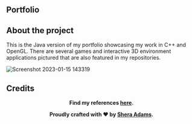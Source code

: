 ## Portfolio

## About the project

This is the Java version of my portfolio showcasing my work in C++ and OpenGL. There are several games and interactive 3D environment applications pictured that are also featured in my repositories.

![Screenshot 2023-01-15 143319](https://user-images.githubusercontent.com/110789514/212563207-3330546e-9cc5-4353-9030-610c50fb4d08.png)

## Credits
<div style="text-align: center;">
  <p><strong>Find my references <a href="https://github.com/sheraadams/Java-Portfolio-List/blob/main/references.md" target="_blank">here</a>.</strong></p>
</div>

<div style="text-align: center;">
  <p><strong>Proudly crafted with ❤️ by <a href="https://github.com/sheraadams" target="_blank">Shera Adams</a>.</strong></p>
</div>
